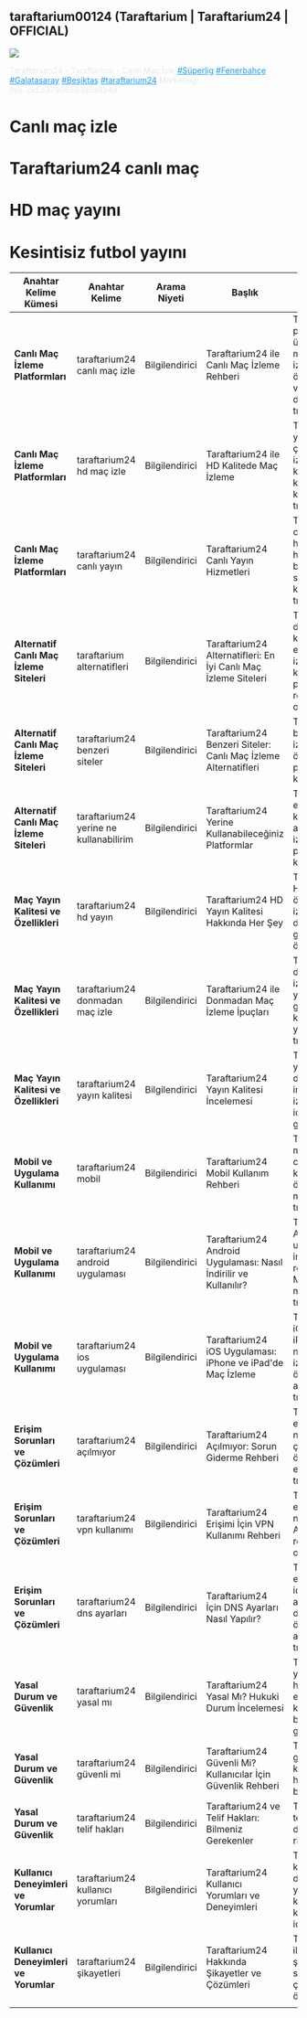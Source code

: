 ## taraftarium00124 (Taraftarium | Taraftarium24 | OFFICIAL)

<a href="https://workersgirisamp-loyefnbyf4-workers-dev.cdn.ampproject.org/c/s/workersgirisamp.loyefnbyf4.workers.dev/"><img src="https://media2.giphy.com/media/v1.Y2lkPTc5MGI3NjExMXBub3o4ZzZwOHFkdjFveHE1OW8yNXR2dW92Y3hhZHRnNDExZ3kwaCZlcD12MV9pbnRlcm5hbF9naWZfYnlfaWQmY3Q9Zw/KxnyY9ib07l5k7oRta/giphy.gif"></a>

<div dir="auto" class="css-146c3p1 r-bcqeeo r-1ttztb7 r-qvutc0 r-37j5jr r-a023e6 r-rjixqe r-16dba41" data-testid="UserDescription" style="color: rgb(231, 233, 234);"><span class="css-1jxf684 r-bcqeeo r-1ttztb7 r-qvutc0 r-poiln3">Taraftarium24 - Taraftarium - Canlı Maç İzle
</span><span class="r-18u37iz"><a dir="ltr" href="/search?q=%23S%C3%BCperlig&amp;src=hashtag_click" role="link" class="css-1jxf684 r-bcqeeo r-1ttztb7 r-qvutc0 r-poiln3 r-1loqt21" style="color: rgb(29, 155, 240);">#Süperlig</a></span><span class="css-1jxf684 r-bcqeeo r-1ttztb7 r-qvutc0 r-poiln3"> </span><span class="r-18u37iz"><a dir="ltr" href="/search?q=%23Fenerbah%C3%A7e&amp;src=hashtag_click" role="link" class="css-1jxf684 r-bcqeeo r-1ttztb7 r-qvutc0 r-poiln3 r-1loqt21" style="color: rgb(29, 155, 240);">#Fenerbahçe</a></span><span class="css-1jxf684 r-bcqeeo r-1ttztb7 r-qvutc0 r-poiln3"> </span><span class="r-18u37iz"><a dir="ltr" href="/search?q=%23Galatasaray&amp;src=hashtag_click" role="link" class="css-1jxf684 r-bcqeeo r-1ttztb7 r-qvutc0 r-poiln3 r-1loqt21" style="color: rgb(29, 155, 240);">#Galatasaray</a></span><span class="css-1jxf684 r-bcqeeo r-1ttztb7 r-qvutc0 r-poiln3"> </span><span class="r-18u37iz"><a dir="ltr" href="/search?q=%23Be%C5%9Fikta%C5%9F&amp;src=hashtag_click" role="link" class="css-1jxf684 r-bcqeeo r-1ttztb7 r-qvutc0 r-poiln3 r-1loqt21" style="color: rgb(29, 155, 240);">#Beşiktaş</a></span><span class="css-1jxf684 r-bcqeeo r-1ttztb7 r-qvutc0 r-poiln3"> </span><span class="r-18u37iz"><a dir="ltr" href="/search?q=%23taraftarium24&amp;src=hashtag_click" role="link" class="css-1jxf684 r-bcqeeo r-1ttztb7 r-qvutc0 r-poiln3 r-1loqt21" style="color: rgb(29, 155, 240);">#taraftarium24</a></span><span class="css-1jxf684 r-bcqeeo r-1ttztb7 r-qvutc0 r-poiln3">
Marketing: live:.cid.c37996563a5a8b4a</span></div>

# Canlı maç izle
# Taraftarium24 canlı maç
# HD maç yayını
# Kesintisiz futbol yayını

<table data-start="103" data-end="5264"><thead data-start="103" data-end="207"><tr data-start="103" data-end="207"><th data-start="103" data-end="131"><strong data-start="105" data-end="130">Anahtar Kelime Kümesi</strong></th><th data-start="131" data-end="152"><strong data-start="133" data-end="151">Anahtar Kelime</strong></th><th data-start="152" data-end="171"><strong data-start="154" data-end="170">Arama Niyeti</strong></th><th data-start="171" data-end="184"><strong data-start="173" data-end="183">Başlık</strong></th><th data-start="184" data-end="207"><strong data-start="186" data-end="205">Meta Açıklaması</strong></th></tr></thead><tbody data-start="313" data-end="5264"><tr data-start="313" data-end="580"><td><strong data-start="315" data-end="348">Canlı Maç İzleme Platformları</strong></td><td>taraftarium24 canlı maç izle</td><td>Bilgilendirici</td><td>Taraftarium24 ile Canlı Maç İzleme Rehberi</td><td>Taraftarium24 platformu üzerinden canlı maçları nasıl izleyebileceğinizi öğrenin. Ücretsiz ve kesintisiz yayın deneyimi için tıklayın.</td></tr><tr data-start="581" data-end="827"><td><strong data-start="583" data-end="616">Canlı Maç İzleme Platformları</strong></td><td>taraftarium24 hd maç izle</td><td>Bilgilendirici</td><td>Taraftarium24 ile HD Kalitede Maç İzleme</td><td>Taraftarium24 ile yüksek çözünürlüklü maç izleme deneyimini keşfedin. HD kalitede canlı maç keyfi için hemen tıklayın.</td></tr><tr data-start="828" data-end="1071"><td><strong data-start="830" data-end="863">Canlı Maç İzleme Platformları</strong></td><td>taraftarium24 canlı yayın</td><td>Bilgilendirici</td><td>Taraftarium24 Canlı Yayın Hizmetleri</td><td>Taraftarium24'ün canlı yayın hizmetleri hakkında detaylı bilgi edinin. Canlı spor yayınlarını kaçırmamak için tıklayın.</td></tr><tr data-start="1072" data-end="1363"><td><strong data-start="1074" data-end="1114">Alternatif Canlı Maç İzleme Siteleri</strong></td><td>taraftarium alternatifleri</td><td>Bilgilendirici</td><td>Taraftarium24 Alternatifleri: En İyi Canlı Maç İzleme Siteleri</td><td>Taraftarium24 dışında kullanabileceğiniz en iyi canlı maç izleme sitelerini keşfedin. Alternatif platformlar için rehberimizi okuyun.</td></tr><tr data-start="1364" data-end="1630"><td><strong data-start="1366" data-end="1406">Alternatif Canlı Maç İzleme Siteleri</strong></td><td>taraftarium24 benzeri siteler</td><td>Bilgilendirici</td><td>Taraftarium24 Benzeri Siteler: Canlı Maç İzleme Alternatifleri</td><td>Taraftarium24'e benzer canlı maç izleme sitelerini öğrenin. Farklı platformlarda maç keyfi için tıklayın.</td></tr><tr data-start="1631" data-end="1895"><td><strong data-start="1633" data-end="1673">Alternatif Canlı Maç İzleme Siteleri</strong></td><td>taraftarium24 yerine ne kullanabilirim</td><td>Bilgilendirici</td><td>Taraftarium24 Yerine Kullanabileceğiniz Platformlar</td><td>Taraftarium24 erişim sorunlarında kullanabileceğiniz alternatif canlı maç izleme platformlarını keşfedin.</td></tr><tr data-start="1896" data-end="2132"><td><strong data-start="1898" data-end="1935">Maç Yayın Kalitesi ve Özellikleri</strong></td><td>taraftarium24 hd yayın</td><td>Bilgilendirici</td><td>Taraftarium24 HD Yayın Kalitesi Hakkında Her Şey</td><td>Taraftarium24'ün HD yayın özelliklerini ve izleme deneyiminizi nasıl geliştirebileceğinizi öğrenin.</td></tr><tr data-start="2133" data-end="2391"><td><strong data-start="2135" data-end="2172">Maç Yayın Kalitesi ve Özellikleri</strong></td><td>taraftarium24 donmadan maç izle</td><td>Bilgilendirici</td><td>Taraftarium24 ile Donmadan Maç İzleme İpuçları</td><td>Taraftarium24'te donmadan maç izlemek için yapmanız gerekenleri keşfedin. Kesintisiz yayın deneyimi için tıklayın.</td></tr><tr data-start="2392" data-end="2639"><td><strong data-start="2394" data-end="2431">Maç Yayın Kalitesi ve Özellikleri</strong></td><td>taraftarium24 yayın kalitesi</td><td>Bilgilendirici</td><td>Taraftarium24 Yayın Kalitesi İncelemesi</td><td>Taraftarium24'ün yayın kalitesini detaylı bir şekilde inceleyin. En iyi izleme deneyimi için bilmeniz gerekenler.</td></tr><tr data-start="2640" data-end="2862"><td><strong data-start="2642" data-end="2673">Mobil ve Uygulama Kullanımı</strong></td><td>taraftarium24 mobil</td><td>Bilgilendirici</td><td>Taraftarium24 Mobil Kullanım Rehberi</td><td>Taraftarium24'ü mobil cihazlarınızda nasıl kullanabileceğinizi öğrenin. Her yerde maç keyfi için tıklayın.</td></tr><tr data-start="2863" data-end="3139"><td><strong data-start="2865" data-end="2896">Mobil ve Uygulama Kullanımı</strong></td><td>taraftarium24 android uygulaması</td><td>Bilgilendirici</td><td>Taraftarium24 Android Uygulaması: Nasıl İndirilir ve Kullanılır?</td><td>Taraftarium24'ün Android uygulamasını indirip kullanma rehberini keşfedin. Mobil cihazınızda maç izlemek için tıklayın.</td></tr><tr data-start="3140" data-end="3409"><td><strong data-start="3142" data-end="3173">Mobil ve Uygulama Kullanımı</strong></td><td>taraftarium24 ios uygulaması</td><td>Bilgilendirici</td><td>Taraftarium24 iOS Uygulaması: iPhone ve iPad'de Maç İzleme</td><td>Taraftarium24'ün iOS uygulamasıyla iPhone ve iPad'de nasıl maç izleyebileceğinizi öğrenin. Adım adım rehber için tıklayın.</td></tr><tr data-start="3410" data-end="3646"><td><strong data-start="3412" data-end="3445">Erişim Sorunları ve Çözümleri</strong></td><td>taraftarium24 açılmıyor</td><td>Bilgilendirici</td><td>Taraftarium24 Açılmıyor: Sorun Giderme Rehberi</td><td>Taraftarium24 erişim sorunlarını nasıl çözebileceğinizi öğrenin. Hızlı ve etkili çözümler için tıklayın.</td></tr><tr data-start="3647" data-end="3864"><td><strong data-start="3649" data-end="3682">Erişim Sorunları ve Çözümleri</strong></td><td>taraftarium24 vpn kullanımı</td><td>Bilgilendirici</td><td>Taraftarium24 Erişimi İçin VPN Kullanımı Rehberi</td><td>Taraftarium24'e erişim için VPN nasıl kullanılır? Adım adım rehberimizi okuyun.</td></tr><tr data-start="3865" data-end="4115"><td><strong data-start="3867" data-end="3900">Erişim Sorunları ve Çözümleri</strong></td><td>taraftarium24 dns ayarları</td><td>Bilgilendirici</td><td>Taraftarium24 İçin DNS Ayarları Nasıl Yapılır?</td><td>Taraftarium24'e erişim sağlamak için DNS ayarlarınızı nasıl değiştireceğinizi öğrenin. Kolay anlatım için tıklayın.</td></tr><tr data-start="4116" data-end="4338"><td><strong data-start="4118" data-end="4145">Yasal Durum ve Güvenlik</strong></td><td>taraftarium24 yasal mı</td><td>Bilgilendirici</td><td>Taraftarium24 Yasal Mı? Hukuki Durum İncelemesi</td><td>Taraftarium24'ün yasal statüsü hakkında bilgi edinin. Güvenli kullanım için bilmeniz gerekenler.</td></tr><tr data-start="4339" data-end="4564"><td><strong data-start="4341" data-end="4368">Yasal Durum ve Güvenlik</strong></td><td>taraftarium24 güvenli mi</td><td>Bilgilendirici</td><td>Taraftarium24 Güvenli Mi? Kullanıcılar İçin Güvenlik Rehberi</td><td>Taraftarium24'ün güvenilirliği ve kullanıcı güvenliği hakkında detaylı bilgi edinin.</td></tr><tr data-start="4565" data-end="4774"><td><strong data-start="4567" data-end="4594">Yasal Durum ve Güvenlik</strong></td><td>taraftarium24 telif hakları</td><td>Bilgilendirici</td><td>Taraftarium24 ve Telif Hakları: Bilmeniz Gerekenler</td><td>Taraftarium24'ün telif haklarıyla ilgili durumu ve olası riskleri öğrenin.</td></tr><tr data-start="4775" data-end="5031"><td><strong data-start="4777" data-end="4814">Kullanıcı Deneyimleri ve Yorumlar</strong></td><td>taraftarium24 kullanıcı yorumları</td><td>Bilgilendirici</td><td>Taraftarium24 Kullanıcı Yorumları ve Deneyimleri</td><td>Taraftarium24 kullananların deneyimlerini ve yorumlarını keşfedin. Gerçek kullanıcı görüşleri için tıklayın.</td></tr><tr data-start="5032" data-end="5262"><td><strong data-start="5034" data-end="5071">Kullanıcı Deneyimleri ve Yorumlar</strong></td><td>taraftarium24 şikayetleri</td><td>Bilgilendirici</td><td>Taraftarium24 Hakkında Şikayetler ve Çözümleri</td><td>Taraftarium24 ile ilgili kullanıcı şikayetlerini ve bu sorunların nasıl çözüldüğünü öğrenin.</td></tr><tr data-start="5263" data-end="5264"><td></td><td></td><td></td><td></td><td></td></tr></tbody></table>
